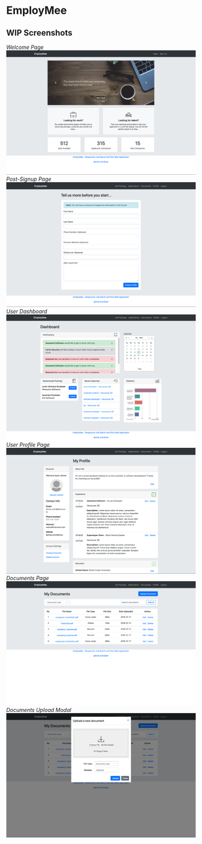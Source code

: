 # EmployMee
## WIP Screenshots

*Welcome Page*\
![](Screenshots/welcome.png)
\
*Post-Signup Page*\
![](Screenshots/postsignup.png)
\
*User Dashboard*\
![](Screenshots/dashboard.png)
\
*User Profile Page*\
![](Screenshots/profile.png)
\
*Documents Page*\
![](Screenshots/documents.png)
\
*Documents Upload Modal*\
![](Screenshots/documentsupload.png)
